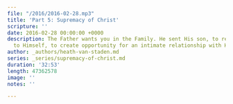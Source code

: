 ```yaml
---
file: "/2016/2016-02-28.mp3"
title: 'Part 5: Supremacy of Christ'
scripture: ''
date: 2016-02-28 00:00:00 +0000
description: The Father wants you in the Family. He sent His son, to reconcile us
  to Himself, to create opportunity for an intimate relationship with Him.
author: _authors/heath-van-staden.md
series: _series/supremacy-of-christ.md
duration: '32:53'
length: 47362578
image: ''
notes: ''

---
```

